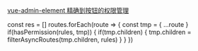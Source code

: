 [vue-admin-element 精确到按钮的权限管理](https://www.cnblogs.com/wuxiaoshi/p/13582183.html)

const res = []
routes.forEach(route => {
  const tmp = {
    ...route
  }
  if(hasPermission(rules, tmp)) {
    if(tmp.children) {
      tmp.children = filterAsyncRoutes(tmp.children, rules)
    }
  }
})